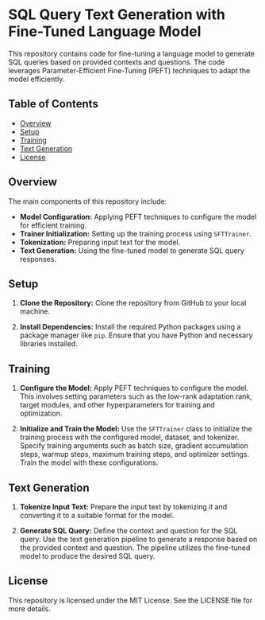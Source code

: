 # SQL Query Text Generation with Fine-Tuned Language Model

This repository contains code for fine-tuning a language model to generate SQL queries based on provided contexts and questions. The code leverages Parameter-Efficient Fine-Tuning (PEFT) techniques to adapt the model efficiently.

## Table of Contents
- [Overview](#overview)
- [Setup](#setup)
- [Training](#training)
- [Text Generation](#text-generation)
- [License](#license)

## Overview

The main components of this repository include:
- **Model Configuration:** Applying PEFT techniques to configure the model for efficient training.
- **Trainer Initialization:** Setting up the training process using `SFTTrainer`.
- **Tokenization:** Preparing input text for the model.
- **Text Generation:** Using the fine-tuned model to generate SQL query responses.

## Setup

1. **Clone the Repository:**
   Clone the repository from GitHub to your local machine.

2. **Install Dependencies:**
   Install the required Python packages using a package manager like `pip`. Ensure that you have Python and necessary libraries installed.

## Training

1. **Configure the Model:**
   Apply PEFT techniques to configure the model. This involves setting parameters such as the low-rank adaptation rank, target modules, and other hyperparameters for training and optimization.

2. **Initialize and Train the Model:**
   Use the `SFTTrainer` class to initialize the training process with the configured model, dataset, and tokenizer. Specify training arguments such as batch size, gradient accumulation steps, warmup steps, maximum training steps, and optimizer settings. Train the model with these configurations.

## Text Generation

1. **Tokenize Input Text:**
   Prepare the input text by tokenizing it and converting it to a suitable format for the model.

2. **Generate SQL Query:**
   Define the context and question for the SQL query. Use the text generation pipeline to generate a response based on the provided context and question. The pipeline utilizes the fine-tuned model to produce the desired SQL query.

## License

This repository is licensed under the MIT License. See the LICENSE file for more details.
